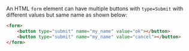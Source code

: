 An HTML `form` element can have multiple buttons with `type=Submit` with different values but same name as shown below:

```html
<form>
	<button type="submit" name="my_name" value="ok"></button>
	<button type="submit" name="my_name" value="cancel"></button>
</form>
```
